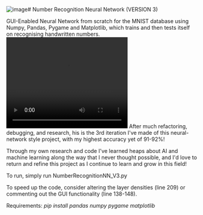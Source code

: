 ![image](https://github.com/alexgmex/NumberRecognitionNN_V3/assets/136417553/72de6482-ca4d-4f9e-b21a-3bfef4ae7ba0)# Number Recognition Neural Network (VERSION 3)

GUI-Enabled Neural Network from scratch for the MNIST database using Numpy, Pandas, Pygame and Matplotlib, which trains and then tests itself on recognising handwritten numbers.
<video width="320" height="240" controls>
  <source src="multimedia/sample.mp4" type="video/mp4">
</video>
After much refactoring, debugging, and research, his is the 3rd iteration I've made of this neural-network style project, with my highest accuracy yet of 91-92%!

Through my own research and code I've learned heaps about AI and machine learning along the way that I never thought possible, and I'd love to return and refine this project as I continue to learn and grow in this field!

To run, simply run NumberRecognitionNN_V3.py

To speed up the code, consider altering the layer densities (line 209) or commenting out the GUI functionality (line 138-148).

Requirements:
*pip install pandas numpy pygame matplotlib*
